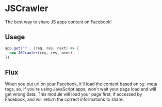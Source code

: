 # JSCrawler
The best way to share JS apps content on Facebook!

## Usage

```js
app.get('*', (req, res, next) => {
  new JSCrawler(req, res, next)
})
```
## Flux
When you put url on your Facebook, it'll load the content based on `og:` meta tags, so, if you're using JavaScript apps, won't wait your page load and will get wrong data. This module will load your page first, if accessed by Facebook, and will return the correct informations to share.

